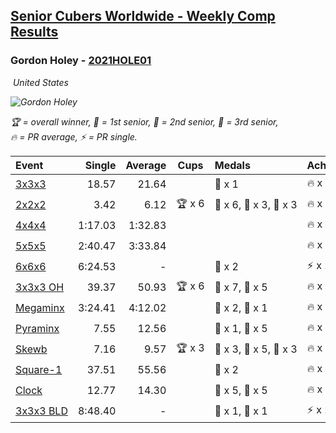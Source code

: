 <style>table {white-space: nowrap;}</style>
<link rel="stylesheet" type="text/css" href="/scw-comp/css/flags.css" />

## [Senior Cubers Worldwide - Weekly Comp Results](/scw-comp/results/)
### Gordon Holey - [2021HOLE01](https://www.worldcubeassociation.org/persons/2021HOLE01)

<i class="flag flag-US" />&nbsp;United States

![Gordon Holey](1642020105.jpg)

<span style="white-space: nowrap;">🏆 = overall winner</span>, <span style="white-space: nowrap;">🥇 = 1st senior</span>, <span style="white-space: nowrap;">🥈 = 2nd senior</span>, <span style="white-space: nowrap;">🥉 = 3rd senior</span>, <span style="white-space: nowrap;">🔥 = PR average</span>, <span style="white-space: nowrap;">⚡ = PR single</span>.

| Event | Single | Average | Cups | Medals | Achievements|
| :-- | --: | --: | :--: | :-- | :-- |
| [3x3x3](333.md) | 18.57 | 21.64 |  | 🥉 x 1 | 🔥 x 3, ⚡ x 6 |
| [2x2x2](222.md) | 3.42 | 6.12 | 🏆 x 6 | 🥇 x 6, 🥈 x 3, 🥉 x 3 | 🔥 x 4, ⚡ x 5 |
| [4x4x4](444.md) | 1:17.03 | 1:32.83 |  |  | 🔥 x 2, ⚡ x 3 |
| [5x5x5](555.md) | 2:40.47 | 3:33.84 |  |  | 🔥 x 3, ⚡ x 4 |
| [6x6x6](666.md) | 6:24.53 | - |  | 🥈 x 2 | ⚡ x 2 |
| [3x3x3 OH](333oh.md) | 39.37 | 50.93 | 🏆 x 6 | 🥇 x 7, 🥈 x 5 | 🔥 x 5, ⚡ x 2 |
| [Megaminx](minx.md) | 3:24.41 | 4:12.02 |  | 🥇 x 2, 🥉 x 1 | 🔥 x 1, ⚡ x 1 |
| [Pyraminx](pyram.md) | 7.55 | 12.56 |  | 🥈 x 1, 🥉 x 5 | 🔥 x 2, ⚡ x 3 |
| [Skewb](skewb.md) | 7.16 | 9.57 | 🏆 x 3 | 🥇 x 3, 🥈 x 5, 🥉 x 3 | 🔥 x 7, ⚡ x 4 |
| [Square-1](sq1.md) | 37.51 | 55.56 |  | 🥉 x 2 | 🔥 x 2, ⚡ x 4 |
| [Clock](clock.md) | 12.77 | 14.30 |  | 🥈 x 5, 🥉 x 5 | 🔥 x 5, ⚡ x 3 |
| [3x3x3 BLD](333bf.md) | 8:48.40 | - |  | 🥈 x 1, 🥉 x 1 | ⚡ x 2 |

<!-- Global site tag (gtag.js) - Google Analytics -->
<script async src="https://www.googletagmanager.com/gtag/js?id=UA-86348435-3"></script>
<script>window.dataLayer = window.dataLayer || []; function gtag() {dataLayer.push(arguments);} gtag('js', new Date()); gtag('config', 'UA-86348435-3');</script>
